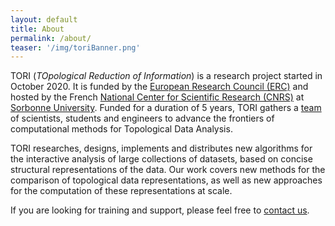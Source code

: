 ```yaml
---
layout: default
title: About
permalink: /about/
teaser: '/img/toriBanner.png'
---
```


TORI (*TOpological Reduction of Information*) is a research project started in October 2020. It is funded by the 
[European Research Council (ERC)](https://erc.europa.eu/) and hosted by the French  [National Center for Scientific Research (CNRS)](http://www.cnrs.fr/en) at
[Sorbonne University](https://www.sorbonne-universite.fr/en). Funded for a duration of 5 years, TORI gathers a 
[team](/team/) of scientists, students and engineers to advance the frontiers of computational methods for Topological Data Analysis.

TORI researches, designs, implements and distributes new algorithms for the interactive analysis of large collections of datasets, based on concise structural representations of the data. Our work covers new methods for the comparison of topological data representations, as well as new approaches for the computation of these representations at scale.

If you are looking for training and support,
please feel free to [contact us](mailto:erc.tori.project@gmail.com).
